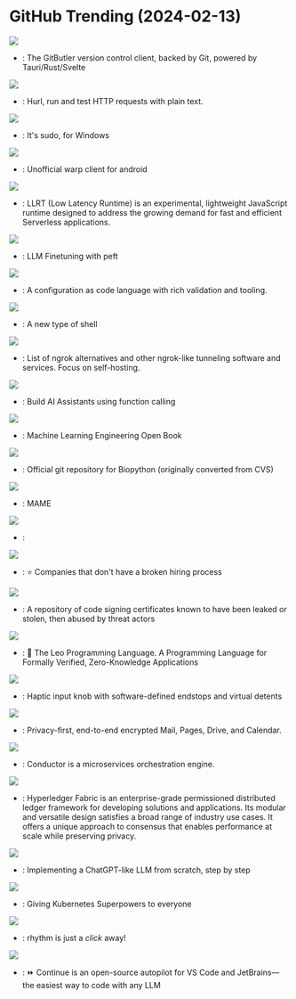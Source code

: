 # GitHub Trending (2024-02-13)

![](https://img.shields.io/badge/TypeScript-New%20352-green?style=flat-square&logo=appveyor)
- [](https://github.comundefined): The GitButler version control client, backed by Git, powered by Tauri/Rust/Svelte

![](https://img.shields.io/badge/Rust-New%20252-green?style=flat-square&logo=appveyor)
- [](https://github.comundefined): Hurl, run and test HTTP requests with plain text.

![](https://img.shields.io/badge/PowerShell-New%20579-green?style=flat-square&logo=appveyor)
- [](https://github.comundefined): It's sudo, for Windows

![](https://img.shields.io/badge/Java-New%20161-green?style=flat-square&logo=appveyor)
- [](https://github.comundefined): Unofficial warp client for android

![](https://img.shields.io/badge/JavaScript-New%201-green?style=flat-square&logo=appveyor)
- [](https://github.comundefined): LLRT (Low Latency Runtime) is an experimental, lightweight JavaScript runtime designed to address the growing demand for fast and efficient Serverless applications.

![](https://img.shields.io/badge/Jupyter%20Notebook-New%2098-green?style=flat-square&logo=appveyor)
- [](https://github.comundefined): LLM Finetuning with peft

![](https://img.shields.io/badge/Java-New%201-green?style=flat-square&logo=appveyor)
- [](https://github.comundefined): A configuration as code language with rich validation and tooling.

![](https://img.shields.io/badge/Rust-New%2041-green?style=flat-square&logo=appveyor)
- [](https://github.comundefined): A new type of shell

![](https://img.shields.io/badge/none-New%20162-green?style=flat-square&logo=appveyor)
- [](https://github.comundefined): List of ngrok alternatives and other ngrok-like tunneling software and services. Focus on self-hosting.

![](https://img.shields.io/badge/Python-New%20200-green?style=flat-square&logo=appveyor)
- [](https://github.comundefined): Build AI Assistants using function calling

![](https://img.shields.io/badge/Python-New%20122-green?style=flat-square&logo=appveyor)
- [](https://github.comundefined): Machine Learning Engineering Open Book

![](https://img.shields.io/badge/Python-New%2029-green?style=flat-square&logo=appveyor)
- [](https://github.comundefined): Official git repository for Biopython (originally converted from CVS)

![](https://img.shields.io/badge/C%2B%2B-New%2025-green?style=flat-square&logo=appveyor)
- [](https://github.comundefined): MAME

![](https://img.shields.io/badge/TypeScript-New%2026-green?style=flat-square&logo=appveyor)
- [](https://github.comundefined): 

![](https://img.shields.io/badge/JavaScript-New%20115-green?style=flat-square&logo=appveyor)
- [](https://github.comundefined): ⭐️ Companies that don't have a broken hiring process

![](https://img.shields.io/badge/YARA-New%2023-green?style=flat-square&logo=appveyor)
- [](https://github.comundefined): A repository of code signing certificates known to have been leaked or stolen, then abused by threat actors

![](https://img.shields.io/badge/Rust-New%20118-green?style=flat-square&logo=appveyor)
- [](https://github.comundefined): 🦁 The Leo Programming Language. A Programming Language for Formally Verified, Zero-Knowledge Applications

![](https://img.shields.io/badge/C%2B%2B-New%2021-green?style=flat-square&logo=appveyor)
- [](https://github.comundefined): Haptic input knob with software-defined endstops and virtual detents

![](https://img.shields.io/badge/TypeScript-New%20194-green?style=flat-square&logo=appveyor)
- [](https://github.comundefined): Privacy-first, end-to-end encrypted Mail, Pages, Drive, and Calendar.

![](https://img.shields.io/badge/Java-New%20191-green?style=flat-square&logo=appveyor)
- [](https://github.comundefined): Conductor is a microservices orchestration engine.

![](https://img.shields.io/badge/Go-New%2010-green?style=flat-square&logo=appveyor)
- [](https://github.comundefined): Hyperledger Fabric is an enterprise-grade permissioned distributed ledger framework for developing solutions and applications. Its modular and versatile design satisfies a broad range of industry use cases. It offers a unique approach to consensus that enables performance at scale while preserving privacy.

![](https://img.shields.io/badge/Jupyter%20Notebook-New%2096-green?style=flat-square&logo=appveyor)
- [](https://github.comundefined): Implementing a ChatGPT-like LLM from scratch, step by step

![](https://img.shields.io/badge/Go-New%204-green?style=flat-square&logo=appveyor)
- [](https://github.comundefined): Giving Kubernetes Superpowers to everyone

![](https://img.shields.io/badge/C%23-New%2034-green?style=flat-square&logo=appveyor)
- [](https://github.comundefined): rhythm is just a *click* away!

![](https://img.shields.io/badge/TypeScript-New%2034-green?style=flat-square&logo=appveyor)
- [](https://github.comundefined): ⏩ Continue is an open-source autopilot for VS Code and JetBrains—the easiest way to code with any LLM


